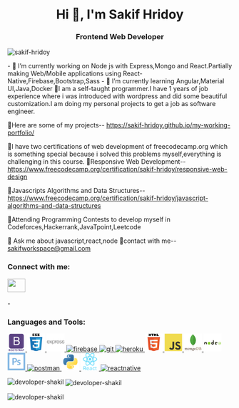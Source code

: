 <h1 align="center">Hi 👋, I'm Sakif Hridoy</h1>
<h3 align="center">Frontend Web Developer</h3>
<p align="left"> <img src="https://komarev.com/ghpvc/?username=Sakif-Hridoy&color=green" alt="sakif-hridoy" /> </p>
- 🔭 I’m currently working on Node js with Express,Mongo and React.Partially making Web/Mobile applications using React-Native,Firebase,Bootstrap,Sass
- 🌱 I’m currently learning Angular,Material UI,Java,Docker
🌱I am a self-taught programmer.I have 1 years of job experience where i was introduced with wordpress and did some beautiful customization.I am doing my personal projects to get a job as software engineer.

🌱Here are some of my projects--
https://sakif-hridoy.github.io/my-working-portfolio/

🌱I have two certifications of web development of freecodecamp.org which is something special because i solved this problems myself,everything is challenging in this course.
🌱Responsive Web Development-- 
https://www.freecodecamp.org/certification/sakif-hridoy/responsive-web-design

🌱Javascripts Algorithms and Data Structures--
https://www.freecodecamp.org/certification/sakif-hridoy/javascript-algorithms-and-data-structures

🌱Attending Programming Contests to develop myself in Codeforces,Hackerrank,JavaTpoint,Leetcode

💬 Ask me about javascript,react,node
🌱contact with me-- sakifworkspace@gmail.com
<h3 align="left">Connect with me:</h3>
<p align="left">
<a href="https://www.linkedin.com/in/sakif-hridoy/" target="blank"><img src="https://i.ibb.co/vhW1c0Q/174857.png"" height="30" width="40" /></a>
</p>
-<h3 align="left">Languages and Tools:</h3>
<p align="left"> <a href="https://getbootstrap.com" target="_blank"> <img src="https://raw.githubusercontent.com/devicons/devicon/master/icons/bootstrap/bootstrap-plain-wordmark.svg" alt="bootstrap" width="40" height="40"/> </a> <a href="https://www.w3schools.com/css/" target="_blank"> <img src="https://raw.githubusercontent.com/devicons/devicon/master/icons/css3/css3-original-wordmark.svg" alt="css3" width="40" height="40"/> </a> <a href="https://expressjs.com" target="_blank"> <img src="https://raw.githubusercontent.com/devicons/devicon/master/icons/express/express-original-wordmark.svg" alt="express" width="40" height="40"/> </a> <a href="https://firebase.google.com/" target="_blank"> <img src="https://www.vectorlogo.zone/logos/firebase/firebase-icon.svg" alt="firebase" width="40" height="40"/> </a> <a href="https://git-scm.com/" target="_blank"> <img src="https://www.vectorlogo.zone/logos/git-scm/git-scm-icon.svg" alt="git" width="40" height="40"/> </a> <a href="https://heroku.com" target="_blank"> <img src="https://www.vectorlogo.zone/logos/heroku/heroku-icon.svg" alt="heroku" width="40" height="40"/> </a> <a href="https://www.w3.org/html/" target="_blank"> <img src="https://raw.githubusercontent.com/devicons/devicon/master/icons/html5/html5-original-wordmark.svg" alt="html5" width="40" height="40"/> </a> <a href="https://developer.mozilla.org/en-US/docs/Web/JavaScript" target="_blank"> <img src="https://raw.githubusercontent.com/devicons/devicon/master/icons/javascript/javascript-original.svg" alt="javascript" width="40" height="40"/> </a> <a href="https://www.mongodb.com/" target="_blank"> <img src="https://raw.githubusercontent.com/devicons/devicon/master/icons/mongodb/mongodb-original-wordmark.svg" alt="mongodb" width="40" height="40"/> </a> <a href="https://nodejs.org" target="_blank"> <img src="https://raw.githubusercontent.com/devicons/devicon/master/icons/nodejs/nodejs-original-wordmark.svg" alt="nodejs" width="40" height="40"/> </a> <a href="https://www.photoshop.com/en" target="_blank"> <img src="https://raw.githubusercontent.com/devicons/devicon/master/icons/photoshop/photoshop-line.svg" alt="photoshop" width="40" height="40"/> </a> <a href="https://postman.com" target="_blank"> <img src="https://www.vectorlogo.zone/logos/getpostman/getpostman-icon.svg" alt="postman" width="40" height="40"/> </a> <a href="https://www.python.org" target="_blank"> <img src="https://raw.githubusercontent.com/devicons/devicon/master/icons/python/python-original.svg" alt="python" width="40" height="40"/> </a> <a href="https://reactjs.org/" target="_blank"> <img src="https://raw.githubusercontent.com/devicons/devicon/master/icons/react/react-original-wordmark.svg" alt="react" width="40" height="40"/> </a> <a href="https://reactnative.dev/" target="_blank"> <img src="https://reactnative.dev/img/header_logo.svg" alt="reactnative" width="40" height="40"/> </a> </p>

<p><img align="left" src="https://github-readme-stats.vercel.app/api/top-langs?username=Sakif-Hridoy&show_icons=true&locale=en&layout=compact" alt="devoloper-shakil" /></p>

<p>&nbsp;<img align="center" src="https://github-readme-stats.vercel.app/api?username=Sakif-Hridoy&show_icons=true&locale=en" alt="devoloper-shakil" /></p>

<p><img align="center" src="https://github-readme-streak-stats.herokuapp.com/?user=Sakif-Hridoy&" alt="devoloper-shakil" /></p>
